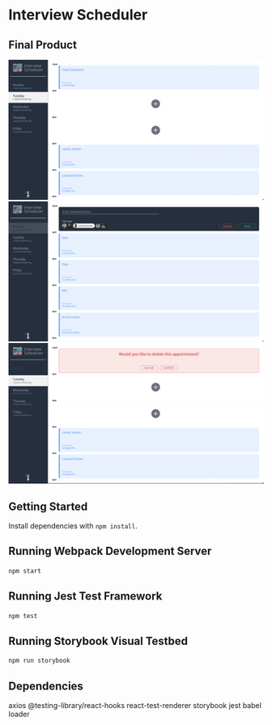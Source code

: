 # Interview Scheduler

## Final Product

!["Landing"](https://github.com/colinpoon/lighthouse-scheduler/blob/master/docs/Screen%20Shot%202021-11-03%20at%206.27.14%20PM.png?raw=true)
!["Book & Edit Appointments"](https://github.com/colinpoon/lighthouse-scheduler/blob/master/docs/Screen%20Shot%202021-11-03%20at%206.28.12%20PM.png?raw=true)
!["Cancel"](https://github.com/colinpoon/lighthouse-scheduler/blob/master/docs/Screen%20Shot%202021-11-03%20at%206.28.27%20PM.png?raw=true)

## Getting Started

Install dependencies with `npm install`.

## Running Webpack Development Server

```sh
npm start
```
## Running Jest Test Framework

```sh
npm test
```

## Running Storybook Visual Testbed

```sh
npm run storybook
```

## Dependencies
axios
@testing-library/react-hooks
react-test-renderer
storybook
jest
babel loader